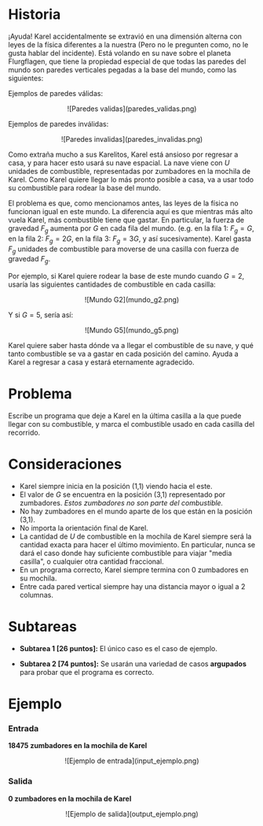 # Historia

¡Ayuda! Karel accidentalmente se extravió en una dimensión alterna con leyes de la física diferentes a la nuestra (Pero no le pregunten como, no le gusta hablar del incidente). Está volando en su nave sobre el planeta Flurgflagen, que tiene la propiedad especial de que todas las paredes del mundo son paredes verticales pegadas a la base del mundo, como las siguientes:

Ejemplos de paredes válidas:
<center>![Paredes validas](paredes_validas.png)</center>

Ejemplos de paredes inválidas:
<center>![Paredes invalidas](paredes_invalidas.png)</center>

Como extraña mucho a sus Karelitos, Karel está ansioso por regresar a casa, y para hacer esto usará su nave espacial. La nave viene con $U$ unidades de combustible, representadas por zumbadores en la mochila de Karel. Como Karel quiere llegar lo más pronto posible a casa, va a usar todo su combustible para rodear la base del mundo. 

El problema es que, como mencionamos antes, las leyes de la física no funcionan igual en este mundo. La diferencia aquí es que mientras más alto vuela Karel, más combustible tiene que gastar. En particular, la fuerza de gravedad $F_g$ aumenta por $G$ en cada fila del mundo. (e.g. en la fila 1:  $F_g=G$, en la fila 2: $F_g=2G$, en la fila 3:  $F_g=3G$, y así sucesivamente). Karel gasta $F_g$ unidades de combustible para moverse de una casilla con fuerza de gravedad $F_g$. 

Por ejemplo, si Karel quiere rodear la base de este mundo cuando $G=2$, usaría las siguientes cantidades de combustible en cada casilla:
<center>![Mundo G2](mundo_g2.png)</center>

Y si $G=5$, sería así:
<center>![Mundo G5](mundo_g5.png)</center>

Karel quiere saber hasta dónde va a llegar el combustible de su nave, y qué tanto combustible se va a gastar en cada posición del camino. Ayuda a Karel a regresar a casa y estará eternamente agradecido. 

# Problema

Escribe un programa que deje a Karel en la última casilla a la que puede llegar con su combustible, y marca el combustible usado en cada casilla del recorrido. 

# Consideraciones

* Karel siempre inicia en la posición (1,1) viendo hacia el este.
* El valor de $G$ se encuentra en la posición (3,1) representado por zumbadores. *Estos zumbadores no son parte del combustible.*  
* No hay zumbadores en el mundo aparte de los que están en la posición (3,1).
* No importa la orientación final de Karel.
* La cantidad de $U$ de combustible en la mochila de Karel siempre será la cantidad exacta para hacer el último movimiento. En particular, nunca se dará el caso donde hay suficiente combustible para viajar "media casilla", o cualquier otra cantidad fraccional. 
* En un programa correcto, Karel siempre termina con 0 zumbadores en su mochila. 
* Entre cada pared vertical siempre hay una distancia mayor o igual a 2 columnas.

# Subtareas

* **Subtarea 1 [26 puntos]:** El único caso es el caso de ejemplo. 

* **Subtarea 2 [74 puntos]:** Se usarán una variedad de casos **argupados** para probar que el programa es correcto. 

# Ejemplo

### Entrada

**18475 zumbadores en la mochila de Karel**

<center>![Ejemplo de entrada](input_ejemplo.png)</center>

### Salida


**0 zumbadores en la mochila de Karel**

<center>![Ejemplo de salida](output_ejemplo.png)</center>
